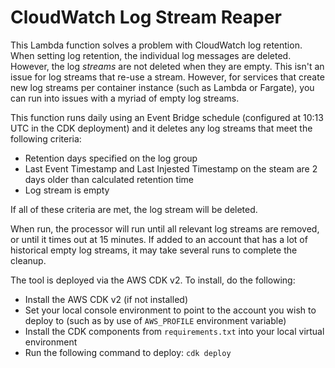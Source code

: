 # CloudWatch Log Stream Reaper

This Lambda function solves a problem with CloudWatch log retention. When setting log retention, the individual log messages are deleted. However, the log *streams* are not deleted when they are empty. This isn't an issue for log streams that re-use a stream. However, for services that create new log streams per container instance (such as Lambda or Fargate), you can run into issues with a myriad of empty log streams.

This function runs daily using an Event Bridge schedule (configured at 10:13 UTC in the CDK deployment) and it deletes any log streams that meet the following criteria:

* Retention days specified on the log group
* Last Event Timestamp and Last Injested Timestamp on the steam are 2 days older than calculated retention time
* Log stream is empty

If all of these criteria are met, the log stream will be deleted.

When run, the processor will run until all relevant log streams are removed, or until it times out at 15 minutes. If added to an account that has a lot of historical empty log streams, it may take several runs to complete the cleanup.

The tool is deployed via the AWS CDK v2. To install, do the following:

* Install the AWS CDK v2 (if not installed)
* Set your local console environment to point to the account you wish to deploy to (such as by use of `AWS_PROFILE` environment variable)
* Install the CDK components from `requirements.txt` into your local virtual environment
* Run the following command to deploy: `cdk deploy`